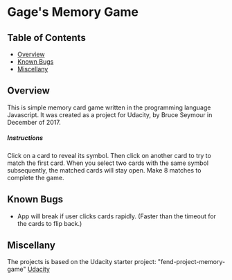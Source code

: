 # Gage's Memory Game

## Table of Contents

* [Overview](#overview)
* [Known Bugs](#known)
* [Miscellany](#miscellany)

## Overview
This is simple memory card game written in the programming language Javascript. It was created as a project for Udacity, by Bruce Seymour in December of 2017.

##### Instructions
Click on a card to reveal its symbol.  Then click on another card to try to match the first card.  When you select two cards with the same symbol subsequently, the matched cards will stay open. Make 8 matches to complete the game.    


## Known Bugs
-  App will break if user clicks cards rapidly. (Faster than the timeout for the cards to flip back.)

## Miscellany
The projects is based on the Udacity starter project: "fend-project-memory-game"
[Udacity](https://www.udacity.com)
